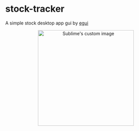 # stock-tracker 

  A  simple  stock  desktop app
  gui by [egui](https://github.com/emilk/egui)


<div align="center">
  <img src="./screenshots/v0.1.2.png" alt="Sublime's custom image" width="300"/>
</div>
